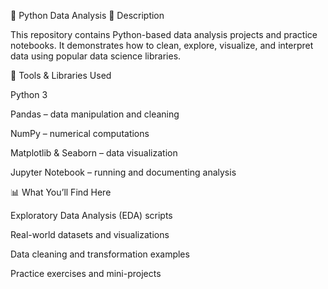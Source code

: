 🧠 Python Data Analysis
📌 Description

This repository contains Python-based data analysis projects and practice notebooks.
It demonstrates how to clean, explore, visualize, and interpret data using popular data science libraries.

🧰 Tools & Libraries Used

Python 3

Pandas – data manipulation and cleaning

NumPy – numerical computations

Matplotlib & Seaborn – data visualization

Jupyter Notebook – running and documenting analysis

📊 What You’ll Find Here

Exploratory Data Analysis (EDA) scripts

Real-world datasets and visualizations

Data cleaning and transformation examples

Practice exercises and mini-projects
